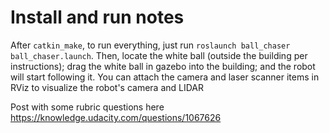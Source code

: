 # Install and run notes
After `catkin_make`, to run everything, just run `roslaunch ball_chaser ball_chaser.launch`. Then, locate the white ball (outside the building per instructions); drag the white ball in gazebo into the building; and the robot will start following it. You can attach the camera and laser scanner items in RViz to visualize the robot's camera and LIDAR

Post with some rubric questions here https://knowledge.udacity.com/questions/1067626
